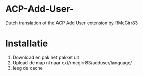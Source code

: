 ACP-Add-User-
=============

Dutch translation of the ACP Add User  extension by RMcGirr83

Installatie
===========

1. Download en pak het pakket uit
2. Upload de map nl naar ext/rmcgirr83/adduser/language/
3. leeg de cache
